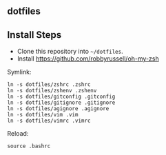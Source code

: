 ## dotfiles

## Install Steps

* Clone this repository into `~/dotfiles`.
* Install https://github.com/robbyrussell/oh-my-zsh

Symlink:
```
ln -s dotfiles/zshrc .zshrc
ln -s dotfiles/zshenv .zshenv
ln -s dotfiles/gitconfig .gitconfig
ln -s dotfiles/gitignore .gitignore
ln -s dotfiles/agignore .agignore
ln -s dotfiles/vim .vim
ln -s dotfiles/vimrc .vimrc
```

Reload:
```
source .bashrc
```
